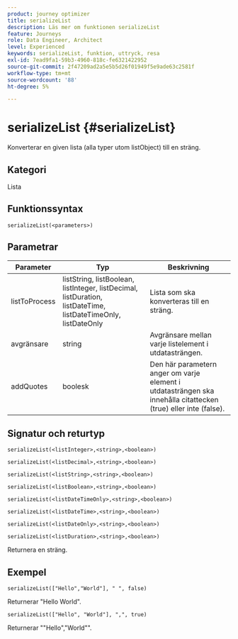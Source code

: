 ```yaml
---
product: journey optimizer
title: serializeList
description: Läs mer om funktionen serializeList
feature: Journeys
role: Data Engineer, Architect
level: Experienced
keywords: serializeList, funktion, uttryck, resa
exl-id: 7ead9fa1-59b3-4960-818c-fe6321422952
source-git-commit: 2f47209ad2a5e5b5d26f01949f5e9ade63c2581f
workflow-type: tm+mt
source-wordcount: '88'
ht-degree: 5%

---
```


# serializeList {#serializeList}

Konverterar en given lista (alla typer utom listObject) till en sträng.

## Kategori

Lista

## Funktionssyntax

`serializeList(<parameters>)`

## Parametrar

| Parameter | Typ | Beskrivning |
|-----------|------------------|------------------|
| listToProcess | listString, listBoolean, listInteger, listDecimal, listDuration, listDateTime, listDateTimeOnly, listDateOnly | Lista som ska konverteras till en sträng. |
| avgränsare | string | Avgränsare mellan varje listelement i utdatasträngen. |
| addQuotes | boolesk | Den här parametern anger om varje element i utdatasträngen ska innehålla citattecken (true) eller inte (false). |

## Signatur och returtyp

`serializeList(<listInteger>,<string>,<boolean>)`

`serializeList(<listDecimal>,<string>,<boolean>)`

`serializeList(<listString>,<string>,<boolean>)`

`serializeList(<listBoolean>,<string>,<boolean>)`

`serializeList(<listDateTimeOnly>,<string>,<boolean>)`

`serializeList(<listDateTime>,<string>,<boolean>)`

`serializeList(<listDateOnly>,<string>,<boolean>)`

`serializeList(<listDuration>,<string>,<boolean>)`

Returnera en sträng.

## Exempel

`serializeList(["Hello","World"], " ", false)`

Returnerar &quot;Hello World&quot;.

`serializeList(["Hello", "World"], ",", true)`

Returnerar &quot;&quot;Hello&quot;,&quot;World&quot;&quot;.
